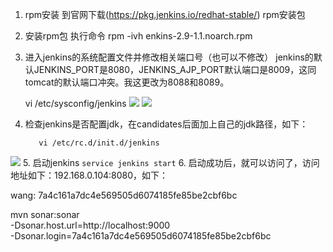 1. rpm安装
  到官网下载(https://pkg.jenkins.io/redhat-stable/) rpm安装包
2. 安装rpm包
    执行命令 rpm -ivh enkins-2.9-1.1.noarch.rpm
3. 进入jenkins的系统配置文件并修改相关端口号（也可以不修改）
     jenkins的默认JENKINS_PORT是8080，JENKINS_AJP_PORT默认端口是8009，这同tomcat的默认端口冲突。我这更改为8088和8089。

     vi /etc/sysconfig/jenkins
![](assets/markdown-img-paste-20171124144958544.png)
![](assets/markdown-img-paste-20171124145009578.png)
4. 检查jenkins是否配置jdk，在candidates后面加上自己的jdk路径，如下：

          vi /etc/rc.d/init.d/jenkins
![](assets/markdown-img-paste-20171124145034375.png)
5. 启动jenkins
    ```
    service jenkins start
    ```
6. 启动成功后，就可以访问了，访问地址如下：192.168.0.104:8080，如下：


wang: 7a4c161a7dc4e569505d6074185fe85be2cbf6bc

mvn sonar:sonar \
  -Dsonar.host.url=http://localhost:9000 \
  -Dsonar.login=7a4c161a7dc4e569505d6074185fe85be2cbf6bc
